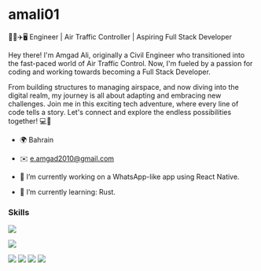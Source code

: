 # amali01

👷‍♂️✈️🖥️ Engineer | Air Traffic Controller | Aspiring Full Stack Developer

Hey there! I'm Amgad Ali, originally a Civil Engineer who transitioned into the fast-paced world of Air Traffic Control. Now, I'm fueled by a passion for coding and working towards becoming a Full Stack Developer.

From building structures to managing airspace, and now diving into the digital realm, my journey is all about adapting and embracing new challenges. Join me in this exciting tech adventure, where every line of code tells a story. Let's connect and explore the endless possibilities together! 💻🚀

* 🌍  Bahrain
* ✉️  [e.amgad2010@gmail.com](mailto:e.amgad2010@gmail.com)

* 🔭 I’m currently working on a WhatsApp-like app using React Native. 
* 🌱 I’m currently learning: Rust.



### Skills

<p align="left">


  <a href="https://skillicons.dev">
    <img src="https://skillicons.dev/icons?i=go,rust,py,html,css,tailwind,js,ts,nodejs,react,angular,nestjs,nextjs,solidjs,vite,postgres,sqlite,docker,graphql,matlab,figma,gcp,stackoverflow,linux,ubuntu,windows,git,github,bash,yarn,npm,notion,vscode,wordpress,postman&perline=10" />
  </a>
</p>

 ![](http://github-profile-summary-cards.vercel.app/api/cards/profile-details?username=amali01&theme=nord_dark) 
 
 ![](http://github-profile-summary-cards.vercel.app/api/cards/repos-per-language?username=amali01&theme=nord_dark) 
 ![](http://github-profile-summary-cards.vercel.app/api/cards/most-commit-language?username=amali01&theme=nord_dark) 
  ![](http://github-profile-summary-cards.vercel.app/api/cards/stats?username=amali01&theme=nord_dark) 
   ![](http://github-profile-summary-cards.vercel.app/api/cards/productive-time?username=amali01&theme=nord_dark&utcOffset=8) 
